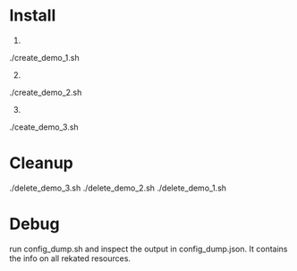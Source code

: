 # Install

1.
 ./create_demo_1.sh

2.
 ./create_demo_2.sh

3.
 ./ceate_demo_3.sh

# Cleanup

./delete_demo_3.sh
./delete_demo_2.sh
./delete_demo_1.sh

# Debug

run config_dump.sh and inspect the output in config_dump.json. It contains the info on all rekated resources.